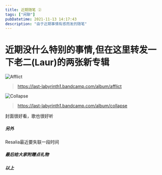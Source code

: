 ```yaml
---
title: 近期随笔 ②
tags: ["闲聊"]
pubDatetime: 2021-11-13 14:17:43
description: "由于近期事情有感而发的随笔"
---
```

# 近期没什么特别的事情,但在这里转发一下老二(Laur)的两张新专辑

![Afflict](https://i.loli.net/2021/11/13/S79rUyDvtQEo24T.png)

> https://last-labyrinth1.bandcamp.com/album/afflict

![Collapse](https://i.loli.net/2021/11/13/KDts2lBGZn4fp86.png)

> https://last-labyrinth1.bandcamp.com/album/collapse

封面很好看，歌也很好听

##### 另外

Resalia最近要失联一段时间

##### 最后给大家附赠点礼物

<div>
  <link rel="stylesheet" href="https://cdn.jsdelivr.net/npm/aplayer@1.10.1/dist/APlayer.min.css">
  <div id="aplayer"></div>
  <script src="https://cdn.jsdelivr.net/npm/aplayer@1.10.1/dist/APlayer.min.js"></script>
  <script src="https://cdn.jsdelivr.net/npm/meting@1.2.0/dist/Meting.min.js"></script>
</div>

<div id="aplayer" 
class="aplayer" 
data-id="7066987507" 
data-server="netease" 
data-type="playlist" 
data-mode="circulation" 
data-autoplay="false" 
data-mutex="true" 
data-listmaxheight="340px" 
data-preload="auto" 
data-theme="#2ad1c9">
</div>

##### 以上



